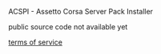 ACSPI - Assetto Corsa Server Pack Installer

public source code not available yet

[terms of service](acspi/tos.md)
